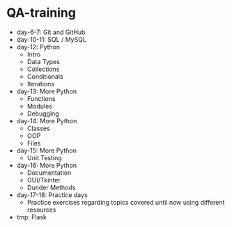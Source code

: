 # QA-training
- day-6-7: Git and GitHub
- day-10-11: SQL / MySQL
- day-12: Python
  - Intro
  - Data Types
  - Collections
  - Conditionals
  - Iterations
- day-13: More Python
  - Functions
  - Modules
  - Debugging
- day-14: More Python
  - Classes
  - OOP
  - Files
- day-15: More Python
  - Unit Testing
- day-16: More Python
  - Documentation
  - GUI/Tkinter
  - Dunder Methods
- day-17-18: Practice days
  - Practice exercises regarding topics covered until now using different resources
- tmp: Flask